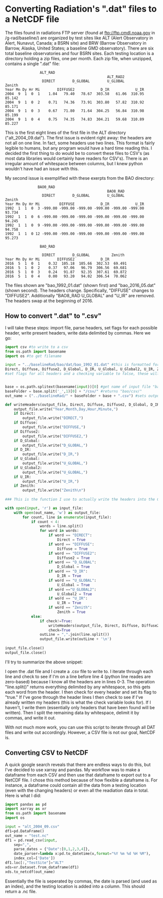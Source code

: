 
# Converting Radiation's ".dat" files to a NetCDF file

The files found in radiations FTP server (found at ftp://ftp.cmdl.noaa.gov in /g-rad/baseline/) are organized by test sites like ALT (Alert Observatory in Alert, Nunavut, Canada; a BSRN site) and BRW (Barrow Observatory in Barrow, Alaska, United States; a baseline GMD observatory). There are six total baseline observatories and four BSRN sites. Each testing location is a directory holding a zip files, one per month. Each zip file, when unzipped, contains a single ".dat" file:

                    ALT_RAD                                                
                                                   ALT_RAD2                
                     DIRECT        D_GLOBAL        U_GLOBAL          Zenith
    Year Mn Dy Hr Mi        DIFFUSE2            D_IR            U_IR        
    2004  9  1  0  1    1.04   79.40   78.67  303.58   61.06  310.95  85.142
    2004  9  1  0  2    0.71   74.36   73.91  303.80   57.82  310.92  85.171
    2004  9  1  0  3    0.67   71.80   71.64  304.25   56.84  310.98  85.199
    2004  9  1  0  4    0.75   74.35   74.83  304.21   59.68  310.89  85.227

This is the first eight lines of the first file in the ALT directory ("alt_2004_09.dat"). The first issue is evident right away: the headers are not all on one line. In fact, some headers use two lines. This format is fairly legible to humans, but any program would have a hard time reading this. I decided the first thing to do would be to convert these files to CSV's (as most data libraries would certainly have readers for CSV's). There is an irregular amount of whitespace between columns, but I knew python wouldn't have had an issue with this.

My second issue is exemplified with these exerpts from the BAO directory:

                   BAO0_RAD                                                
                                                   BAO8_RAD                
                     DIRECT        D_GLOBAL        U_GLOBAL          Zenith
    Year Mn Dy Hr Mi         DIFFUSE            D_IR            U_IR        
    1992  1  1  0  3 -999.00 -999.00 -999.00 -999.00 -999.00 -999.00  93.734
    1992  1  1  0  6 -999.00 -999.00 -999.00 -999.00 -999.00 -999.00  94.245
    1992  1  1  0  9 -999.00 -999.00 -999.00 -999.00 -999.00 -999.00  94.758
    1992  1  1  0 12 -999.00 -999.00 -999.00 -999.00 -999.00 -999.00  95.273

                    BAO_RAD                                
                                                           
                     DIRECT        D_GLOBAL          Zenith
    Year Mn Dy Hr Mi        DIFFUSE2            D_IR        
    2016  5  1  0  1    0.32  105.18  105.66  302.53  69.491
    2016  5  1  0  2    0.37   97.06   96.79  306.56  69.681
    2016  5  1  0  3    0.24   91.87   92.35  307.61  69.872
    2016  5  1  0  4    0.00   93.20   94.02  306.54  70.062

The files shown are "bao_1992_01.dat" (shown first) and "bao_2016_05.dat" (shown second). The headers change. Specifically, "DIFFUSE" changes to "DIFFUSE2". Additionally "BAO8_RAD U_GLOBAL" and "U_IR" are removed. The headers swap at the beginning of 2016.

## How to convert ".dat" to ".csv"

I will take these steps: import file, parse headers, set flags for each possible header, write present headers, write data delimited by commas. Here we go:


```python
import csv #to write to a csv
from os.path import basename
import os #to get filename
```


```python
input = "../baselineRad/bao/dat/bao_1992_01.dat" #this is formatted for my directory layout, and normally would use a queue for all files in a directory
Direct, Diffuse, Diffuse2, D_Global, D_IR, U_Global, U_Global2, U_IR, Zenith, check= False, False, False, False, False, False, False, False, False, False
#set flags for all headers and a checking variable to false, these will be set to true as they are found


base = os.path.splitext(basename(input))[0] #get name of input file "bao_1992_01" in this case
baseFolder = base.split('_',1)[0] + "/csv/" #returns "bao/csv/"
out_name = ("../baselineRad/" + baseFolder + base + ".csv") #sets output to "../baselineRad/bao/csv/bao_1992_01.csv"
```


```python
def writeHeaders(output_file, Direct, Diffuse, Diffuse2, D_Global, D_IR, U_Global, U_Global2, U_IR, Zenith):
    output_file.write("Year,Month,Day,Hour,Minute,")
    if Direct:
        output_file.write("DIRECT,")
    if Diffuse:
        output_file.write("DIFFUSE,")
    if Diffuse2:
        output_file.write("DIFFUSE2,")
    if D_Global:
        output_file.write("D_GLOBAL,")
    if D_IR:
        output_file.write("D_IR,")
    if U_Global:
        output_file.write("U_GLOBAL,")
    if U_Global2:
        output_file.write("U_GLOBAL,")
    if U_IR:
        output_file.write("U_IR,")
    if Zenith:
        output_file.write("Zenith\n")
        
### This is the function I use to actually write the headers into the CSV ###
```


```python
with open(input, 'r') as input_file:
    with open(out_name, 'w') as output_file:
        for count, line in enumerate(input_file):
            if count < 4:
                words = line.split()
                for word in words:
                    if word == "DIRECT":
                        Direct = True
                    if word == "DIFFUSE":
                        Diffuse = True
                    if word == "DIFFUSE2":
                        Diffuse2 = True
                    if word == "D_GLOBAL":
                        D_Global = True
                    if word == "D_IR":
                        D_IR = True
                    if word == "U_GLOBAL":
                        U_Global = True
                    if word =="U_GLOBAL2":
                        U_Global2 = True
                    if word == "U_IR":
                        U_IR = True
                    if word == "Zenith":
                        Zenith = True
            else:
                if check!=True:
                    writeHeaders(output_file, Direct, Diffuse, Diffuse2, D_Global, D_IR, U_Global, U_Global2, U_IR, Zenith)
                    check=True
                outLine = ",".join(line.split())
                output_file.write(outLine + '\n')
                        
input_file.close()
output_file.close()
```

I'll try to summarize the above snippet:

I open the .dat file and I create a .csv file to write to. I iterate through each line and check to see if I'm on a line before line 4 (python line reades are zero-based) because I know all the headers are in lines 0-3. The operation "line.split()" returns everything delimited by any whitespace, so this gets each word from the header. I then check for every header and set its flag to "true." If I've gone through the header lines I then check to see if I've already written my headers (this is what the check variable looks for). If I haven't, I write them (essentially only headers that have been found will be written). Then I split the remaining data by whitespace, delimit it by commas, and write it out.

With not much more work, you can use this script to iterate through all DAT files and write out accordingly. However, a CSV file is not our goal, NetCDF is.

## Converting CSV to NetCDF

A quick google search reveals that there are endless ways to do this, but I've decided to use xarray and pandas. My workflow was to make a dataframe from each CSV and then use that dataframe to export out to a NetCDF file. I chose this method because of how flexible a dataframe is. For instance, a dataframe could contain all the data from a testing location (even with the changing headers) or even all the readiation data in total. Here is what I did:


```python
import pandas as pd
import xarray as xr
from os.path import basename
import os
```


```python
input = "alt_2004_09.csv"
df1=pd.DataFrame()
out_name = "test.nc"
df1 = pd.read_csv(input,
    sep=",",
    parse_dates = {"Date":[0,1,2,3,4]},
    date_parser=lambda x:pd.to_datetime(x,format="%Y %m %d %H %M"),
    index_col=['Date'])
df1.loc[:,"TestSite"]="ALT"
xds=xr.Dataset.from_dataframe(df1)
xds.to_netcdf(out_name)
```

Essentially the file is seperated by commas, the date is parsed (and used as an index), and the testing location is added into a column. This should return a .nc file.
